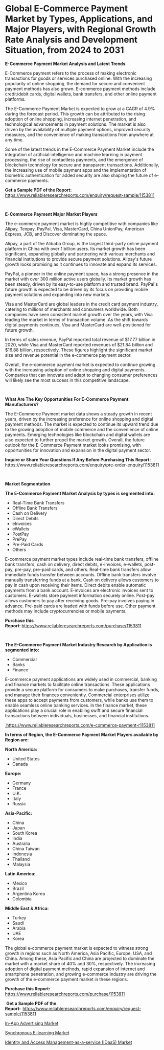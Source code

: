 <p><h1>Global E-Commerce Payment Market by Types, Applications, and Major Players, with Regional Growth Rate Analysis and Development Situation, from 2024 to 2031</h1></p><p><strong>E-Commerce Payment Market Analysis and Latest Trends</strong></p>
<p><p>E-Commerce payment refers to the process of making electronic transactions for goods or services purchased online. With the increasing popularity of online shopping, the demand for secure and convenient payment methods has also grown. E-commerce payment methods include credit/debit cards, digital wallets, bank transfers, and other online payment platforms.</p><p>The E-Commerce Payment Market is expected to grow at a CAGR of 4.9% during the forecast period. This growth can be attributed to the rising adoption of online shopping, increasing internet penetration, and technological advancements in payment solutions. The market is also driven by the availability of multiple payment options, improved security measures, and the convenience of making transactions from anywhere at any time.</p><p>Some of the latest trends in the E-Commerce Payment Market include the integration of artificial intelligence and machine learning in payment processing, the rise of contactless payments, and the emergence of blockchain technology for secure and transparent transactions. Additionally, the increasing use of mobile payment apps and the implementation of biometric authentication for added security are also shaping the future of e-commerce payments.</p></p>
<p><strong>Get a Sample PDF of the Report:&nbsp;</strong> <a href="https://www.reliableresearchreports.com/enquiry/request-sample/1153811">https://www.reliableresearchreports.com/enquiry/request-sample/1153811</a></p>
<p>&nbsp;</p>
<p><strong>E-Commerce Payment Major Market Players</strong></p>
<p><p>The e-commerce payment market is highly competitive with companies like Alipay, Tenpay, PayPal, Visa, MasterCard, China UnionPay, American Express, JCB, and Discover dominating the space. </p><p>Alipay, a part of the Alibaba Group, is the largest third-party online payment platform in China with over 1 billion users. Its market growth has been significant, expanding globally and partnering with various merchants and financial institutions to provide secure payment solutions. Alipay's future growth looks promising as it continues to innovate and expand its services.</p><p>PayPal, a pioneer in the online payment space, has a strong presence in the market with over 300 million active users globally. Its market growth has been steady, driven by its easy-to-use platform and trusted brand. PayPal's future growth is expected to be driven by its focus on providing mobile payment solutions and expanding into new markets.</p><p>Visa and MasterCard are global leaders in the credit card payment industry, catering to millions of merchants and consumers worldwide. Both companies have seen consistent market growth over the years, with Visa leading the market in terms of transaction volume. As the shift towards digital payments continues, Visa and MasterCard are well-positioned for future growth.</p><p>In terms of sales revenue, PayPal reported total revenue of $17.77 billion in 2020, while Visa and MasterCard reported revenues of $21.84 billion and $16.88 billion, respectively. These figures highlight the significant market size and revenue potential in the e-commerce payment sector.</p><p>Overall, the e-commerce payment market is expected to continue growing with the increasing adoption of online shopping and digital payments. Companies that can innovate and adapt to changing consumer preferences will likely see the most success in this competitive landscape.</p></p>
<p>&nbsp;</p>
<p><strong>What Are The Key Opportunities For E-Commerce Payment Manufacturers?</strong></p>
<p><p>The E-Commerce Payment market data shows a steady growth in recent years, driven by the increasing preference for online shopping and digital payment methods. The market is expected to continue its upward trend due to the growing adoption of mobile commerce and the convenience of online payments. Emerging technologies like blockchain and digital wallets are also expected to further propel the market growth. Overall, the future outlook for the E-Commerce Payment market looks promising, with opportunities for innovation and expansion in the digital payment sector.</p></p>
<p><strong>Inquire or Share Your Questions If Any Before Purchasing This Report:</strong> <a href="https://www.reliableresearchreports.com/enquiry/pre-order-enquiry/1153811">https://www.reliableresearchreports.com/enquiry/pre-order-enquiry/1153811</a></p>
<p>&nbsp;</p>
<p><strong>Market Segmentation</strong></p>
<p><strong>The E-Commerce Payment Market Analysis by types is segmented into:</strong></p>
<p><ul><li>Real-Time Bank Transfers</li><li>Offline Bank Transfers</li><li>Cash on Delivery</li><li>Direct Debits</li><li>eInvoices</li><li>eWallets</li><li>PostPay</li><li>PrePay</li><li>Pre-Paid Cards</li><li>Others</li></ul></p>
<p><p>E-commerce payment market types include real-time bank transfers, offline bank transfers, cash on delivery, direct debits, e-invoices, e-wallets, post-pay, pre-pay, pre-paid cards, and others. Real-time bank transfers allow immediate funds transfer between accounts. Offline bank transfers involve manually transferring funds at a bank. Cash on delivery allows customers to pay in cash upon receiving their items. Direct debits enable automatic payments from a bank account. E-invoices are electronic invoices sent to customers. E-wallets store payment information securely online. Post-pay allows customers to pay after receiving goods. Pre-pay involves paying in advance. Pre-paid cards are loaded with funds before use. Other payment methods may include cryptocurrencies or mobile payments.</p></p>
<p><strong>Purchase this Report:&nbsp;</strong><a href="https://www.reliableresearchreports.com/purchase/1153811">https://www.reliableresearchreports.com/purchase/1153811</a></p>
<p>&nbsp;</p>
<p><strong>The E-Commerce Payment Market Industry Research by Application is segmented into:</strong></p>
<p><ul><li>Commercial</li><li>Banks</li><li>Finance</li></ul></p>
<p><p>E-commerce payment applications are widely used in commercial, banking and finance markets to facilitate online transactions. These applications provide a secure platform for consumers to make purchases, transfer funds, and manage their finances conveniently. Commercial enterprises utilize these apps to accept payments from customers, while banks use them to enable seamless online banking services. In the finance market, these applications play a crucial role in enabling swift and secure financial transactions between individuals, businesses, and financial institutions.</p></p>
<p><a href="https://www.reliableresearchreports.com/e-commerce-payment-r1153811">&nbsp;https://www.reliableresearchreports.com/e-commerce-payment-r1153811</a></p>
<p><strong>In terms of Region, the E-Commerce Payment Market Players available by Region are:</strong></p>
<p>
    <p> <strong> North America: </strong>
        <ul>
            <li>United States</li>
            <li>Canada</li>
        </ul>
        </p> 
    <p> <strong> Europe: </strong>
        <ul>
            <li>Germany</li>
            <li>France</li>
            <li>U.K.</li>
            <li>Italy</li>
            <li>Russia</li>
        </ul>
        </p> 
    <p> <strong> Asia-Pacific: </strong>
        <ul>
            <li>China</li>
            <li>Japan</li>
            <li>South Korea</li>
            <li>India</li>
            <li>Australia</li>
            <li>China Taiwan</li>
            <li>Indonesia</li>
            <li>Thailand</li>
            <li>Malaysia</li>
        </ul>
        </p> 
    <p> <strong> Latin America: </strong>
        <ul>
            <li>Mexico</li>
            <li>Brazil</li>
            <li>Argentina Korea</li>
            <li>Colombia</li>
        </ul>
        </p> 
    <p> <strong> Middle East & Africa: </strong>
        <ul>
            <li>Turkey</li>
            <li>Saudi</li>
            <li>Arabia</li>
            <li>UAE</li>
            <li>Korea</li>
        </ul>
    </p>
    </p>
<p><p>The global e-commerce payment market is expected to witness strong growth in regions such as North America, Asia Pacific, Europe, USA, and China. Among these, Asia Pacific and China are projected to dominate the market with a market share of 40% and 30%, respectively. The increasing adoption of digital payment methods, rapid expansion of internet and smartphone penetration, and growing e-commerce industry are driving the growth of the e-commerce payment market in these regions.</p></p>
<p><strong>Purchase this Report: </strong><a href="https://www.reliableresearchreports.com/purchase/1153811">https://www.reliableresearchreports.com/purchase/1153811</a></p>
<p>&nbsp;<strong>Get a Sample PDF of the Report:&nbsp;&nbsp;</strong><a href="https://www.reliableresearchreports.com/enquiry/request-sample/1153811">https://www.reliableresearchreports.com/enquiry/request-sample/1153811</a></p>
<p><strong></strong></p>
<p><p><a href="https://github.com/dancokkoe288/Market-Research-Report-List-1/blob/main/in-app-advertising-market.md">In-App Advertising Market</a></p><p><a href="https://github.com/mdkiwi4kiwi/Market-Research-Report-List-1/blob/main/synchronous-e-learning-market.md">Synchronous E-learning Market</a></p><p><a href="https://github.com/kumertitash/Market-Research-Report-List-1/blob/main/identity-and-access-management-as-a-service-idaas-market.md">Identity and Access Management-as-a-service (IDaaS) Market</a></p></p>